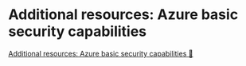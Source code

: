 # Additional resources: Azure basic security capabilities

[Additional resources: Azure basic security capabilities 🔗](https://www.coursera.org/learn/cybersecurity-solutions-and-microsoft-defender/supplement/mx6qi/additional-resources-azure-basic-security-capabilities)
